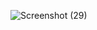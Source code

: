 ![Screenshot (29)](https://user-images.githubusercontent.com/83472455/143394324-1a1b0444-5254-4fe4-9b83-a4b59e62a606.png)
